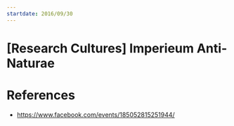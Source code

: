 ```yaml
---
startdate: 2016/09/30
---
```

# [Research Cultures] Imperieum Anti-Naturae

# References
* https://www.facebook.com/events/185052815251944/
